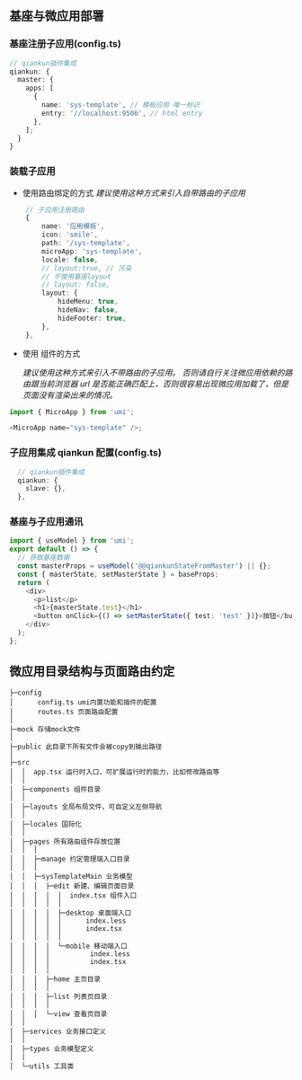 ## 基座与微应用部署

### 基座注册子应用(config.ts)

```ts
// qiankun插件集成
qiankun: {
  master: {
    apps: [
      {
        name: 'sys-template', // 模板应用 唯一标识
        entry: '//localhost:9506', // html entry
      },
    ];
  }
}
```

### 装载子应用

- 使用路由绑定的方式 _建议使用这种方式来引入自带路由的子应用_

```ts
	// 子应用注册路由
    {
        name: '应用模板',
        icon: 'smile',
        path: '/sys-template',
        microApp: 'sys-template',
        locale: false,
        // layout:true, // 污染
        // 不使用基座layout
        // layout: false,
        layout: {
            hideMenu: true,
            hideNav: false,
            hideFooter: true,
        },
    },
```

- 使用 <MicroApp /> 组件的方式

  _建议使用这种方式来引入不带路由的子应用。 否则请自行关注微应用依赖的路由跟当前浏览器 url 是否能正确匹配上，否则很容易出现微应用加载了，但是页面没有渲染出来的情况。_

```ts
import { MicroApp } from 'umi';

<MicroApp name="sys-template" />;
```

### 子应用集成 qiankun 配置(config.ts)

```ts
  // qiankun插件集成
  qiankun: {
    slave: {},
  },

```

### 基座与子应用通讯

```ts
import { useModel } from 'umi';
export default () => {
  // 获取基座数据
  const masterProps = useModel('@@qiankunStateFromMaster') || {};
  const { masterState, setMasterState } = baseProps;
  return (
    <div>
      <p>list</p>
      <h1>{masterState.test}</h1>
      <button onClick={() => setMasterState({ test: 'test' })}>按钮</button>
    </div>
  );
};
```

## 微应用目录结构与页面路由约定

```
├─config
│      config.ts umi内置功能和插件的配置
│      routes.ts 页面路由配置
│
├─mock 存储mock文件
│
├─public 此目录下所有文件会被copy到输出路径
│
├─src
│  │  app.tsx 运行时入口，可扩展运行时的能力，比如修改路由等
│  │
│  ├─components 组件目录
│  │
│  ├─layouts 全局布局文件，可自定义左侧导航
│  │
│  ├─locales 国际化
│  │
│  ├─pages 所有路由组件存放位置
│  │  │
│  │  ├─manage 约定管理端入口目录
│  │  │
│  │  ├─sysTemplateMain 业务模型
│  │  │  ├─edit 新建、编辑页面目录
│  │  │  │  │  index.tsx 组件入口
│  │  │  │  │
│  │  │  │  ├─desktop 桌面端入口
│  │  │  │  │      index.less
│  │  │  │  │      index.tsx
│  │  │  │  │
│  │  │  │  └─mobile 移动端入口
│  │  │  │          index.less
│  │  │  │          index.tsx
│  │  │  │
│  │  │  ├─home 主页目录
│  │  │  │
│  │  │  ├─list 列表页目录
│  │  │  │
│  │  │  └─view 查看页目录
│  │
│  ├─services 业务接口定义
│  │
│  ├─types 业务模型定义
│  |
│  └─utils 工具类
```
